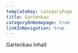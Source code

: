 ```yaml
---
templateKey: categoryPage
title: Gartenbau
categoryOnHomepage: true
linkInNavigation: true
---
```


Gartenbau Inhalt
